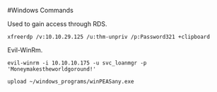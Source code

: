 #Windows Commands

Used to gain access through RDS.
```
xfreerdp /v:10.10.29.125 /u:thm-unpriv /p:Password321 +clipboard
```

Evil-WinRm.
```
evil-winrm -i 10.10.10.175 -u svc_loanmgr -p 'Moneymakestheworldgoround!'

upload ~/windows_programs/winPEASany.exe
```
